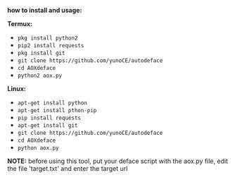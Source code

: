 **how to install and usage:**

**Termux:**
* `pkg install python2`
* `pip2 install requests`
* `pkg install git`
* `git clone https://github.com/yunoCE/autodeface`
* `cd AOXdeface`
* `python2 aox.py`

**Linux:**
* `apt-get install python`
* `apt-get install pthon-pip`
* `pip install requests`
* `apt-get install git`
* `git clone https://github.com/yunoCE/autodeface`
* `cd AOXdeface`
* `python aox.py`

**NOTE:** before using this tool, put your deface script with the aox.py file, edit the file 'target.txt' and enter the target url

